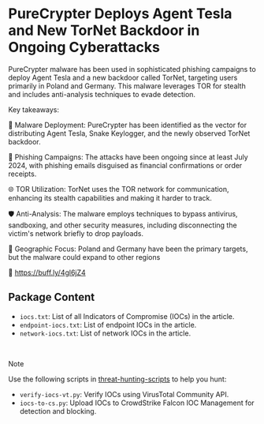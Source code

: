 # PureCrypter Deploys Agent Tesla and New TorNet Backdoor in Ongoing Cyberattacks

PureCrypter malware has been used in sophisticated phishing campaigns to deploy Agent Tesla and a new backdoor called TorNet, targeting users primarily in Poland and Germany. This malware leverages TOR for stealth and includes anti-analysis techniques to evade detection.

Key takeaways:

🐍 Malware Deployment: PureCrypter has been identified as the vector for distributing Agent Tesla, Snake Keylogger, and the newly observed TorNet backdoor.

📧 Phishing Campaigns: The attacks have been ongoing since at least July 2024, with phishing emails disguised as financial confirmations or order receipts.

🌐 TOR Utilization: TorNet uses the TOR network for communication, enhancing its stealth capabilities and making it harder to track.

🛡️ Anti-Analysis: The malware employs techniques to bypass antivirus, sandboxing, and other security measures, including disconnecting the victim's network briefly to drop payloads.

🎯 Geographic Focus: Poland and Germany have been the primary targets, but the malware could expand to other regions

🔗 https://buff.ly/4gl6jZ4

## Package Content

- `iocs.txt`: List of all Indicators of Compromise (IOCs) in the article.
- `endpoint-iocs.txt`: List of endpoint IOCs in the article.
- `network-iocs.txt`: List of network IOCs in the article.

<br>

> [!NOTE]
> Use the following scripts in [threat-hunting-scripts](../../threat-hunting-scripts/) to help you hunt:
>
> - `verify-iocs-vt.py`: Verify IOCs using VirusTotal Community API.
> - `iocs-to-cs.py`: Upload IOCs to CrowdStrike Falcon IOC Management for detection and blocking.
